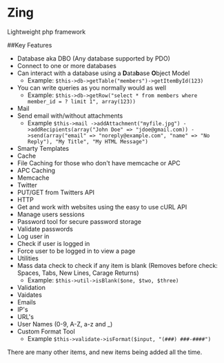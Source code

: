 Zing
====

Lightweight php framework


##Key Features

* Database aka DBO (Any database supported by PDO)
 * Connect to one or more databases
 * Can interact with a database using a <b>D</b>ata<b>b</b>ase <b>O</b>bject Model
   * Example: `$this->db->getTable("members")->getItemById(123)`
 * You can write queries as you normally would as well
   * Example: `$this->db->getRow("select * from members where member_id = ? limit 1", array(123))`
* Mail
 * Send email with/without attachments
   * Example `$this->mail
                  ->addAttachment("myfile.jpg")
                  ->addRecipients(array("John Doe" => "jdoe@gmail.com))
                  ->send(array("email" => "noreply@example.com", "name" => "No Reply"), "My Title", "My HTML Message")`
* Smarty Templates
* Cache
 * File Caching for those who don't have memcache or APC
 * APC Caching
 * Memcache
* Twitter
 * PUT/GET from Twitters API
* HTTP
 * Get and work with websites using the easy to use cURL API
* Manage users sessions
 * Password tool for secure password storage
 * Validate passwords
 * Log user in
 * Check if user is logged in
 * Force user to be logged in to view a page
* Utilities
 * Mass data check to check if any item is blank (Removes before check: Spaces, Tabs, New Lines, Carage Returns)
   * Example: `$this->util->isBlank($one, $two, $three)`
* Validation
 * Vaidates 
  * Emails
  * IP's
  * URL's
  * User Names (0-9, A-Z, a-z and _)
  * Custom Format Tool
    * Example `$this->validate->isFormat($input, "(###) ###-####")`

There are many other items, and new items being added all the time.
